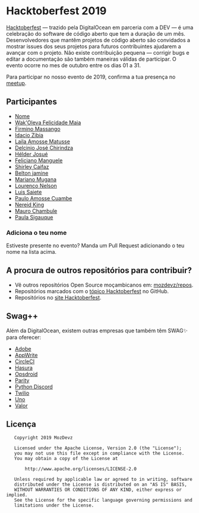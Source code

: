 # Hacktoberfest 2019

[Hacktoberfest](https://hacktoberfest.digitalocean.com) — trazido pela DigitalOcean em parceria com a DEV
 — é uma celebração do software de código aberto que tem a duração de um mês.
Desenvolvedores que mantêm projetos de código aberto são convidados a mostrar issues dos seus projetos para futuros
 contribuintes ajudarem a avançar com o projeto. Não existe contribuição pequena — corrigir bugs e editar a
 documentação são também maneiras válidas de participar.
 O evento ocorre no mes de outubro entre os dias 01 a 31.

Para participar no nosso evento de 2019, confirma a tua presença no [meetup](https://www.meetup.com/GDG-Maputo/events/264629648/).


## Participantes
- [Nome](github.com/username)
- [Wak'Oleva Felicidade Maia](https://github.com/wakmaia)
- [Firmino Massango](github.com/FirminoMassango)
- [Idacio Zibia](https://github.com/idacioDad)
- [Laila Amosse Matusse](https://github.com/lmatusse)
- [Delcinio José Chirindza](https://github.com/DelcinioChirindza)
- [Hélder Josué](https://github.com/helderjosue)
- [Feliciano Manguele](https://github.com/FelicianoManguele)
- [Shirley Caifaz](https://github.com/ShirleyCaifaz)
- [Belton jamine](https://github.com/beltonjamine)
- [Mariano Mugana](https://github.com/MarianoMugana)
- [Lourenco Nelson](https://github.com/LourencoNelson)
- [Luis Saiete](https://github.com/ltsaiete)
- [Paulo Amosse Cuambe](https://github.com/paulocuambe)
- [Nereid King](https://github.com/nereiiidking)
- [Mauro Chambule](https://github.com/chambule)
- [Paula Sigauque](https://github.com/PSigauque)

### Adiciona o teu nome
Estiveste presente no evento? Manda um Pull Request adicionando o teu nome na lista acima. 


## A procura de outros repositórios para contribuir?
- Vê outros repositórios Open Source moçambicanos em: [mozdevz/repos](https://github.com/mozdevz/repos).
- Repositórios marcados com o [tópico Hacktoberfest](https://github.com/topics/hacktoberfest) no GitHub.
- Repositórios no [site Hacktoberfest](https://hacktoberfest.digitalocean.com/#projects).

## Swag++

Além da DigitalOcean, existem outras empresas que também têm SWAG✨ para oferecer:
- [Adobe](https://opensource.adobe.com/squashtoberfest/)
- [AppWrite](https://medium.com/appwrite-io/hacktoberfest-2019-is-almost-here-lets-celebrate-it-together-24b311236dd)
- [CircleCI](https://hacktoberfest.circleci.com/#/)
- [Hasura](https://blog.hasura.io/hasura-joins-hacktoberfest-2019/)
- [Opsdroid](https://medium.com/opsdroid/contributor-sticker-packs-738058ceda59/)
- [Parity](https://www.parity.io/hacktoberfest-2019-parity/)
- [Python Discord](https://www.reddit.com/r/Python/comments/dbj0vh/python_discord_hacktoberfest_2019/)
- [Twilio](https://www.twilio.com/blog/ahoy-hacktoberfest-2019)
- [Uno](https://platform.uno/uno-is-joining-hacktoberfest-2019/)
- [Valor](https://valor-software.com/articles/hacktoberfest-2019-is-coming-and-ngx-bootstrap-strives-for-your-attention.html)


## Licença
       Copyright 2019 MozDevz
    
       Licensed under the Apache License, Version 2.0 (the "License");
       you may not use this file except in compliance with the License.
       You may obtain a copy of the License at
    
           http://www.apache.org/licenses/LICENSE-2.0
    
       Unless required by applicable law or agreed to in writing, software
       distributed under the License is distributed on an "AS IS" BASIS,
       WITHOUT WARRANTIES OR CONDITIONS OF ANY KIND, either express or implied.
       See the License for the specific language governing permissions and
       limitations under the License.

